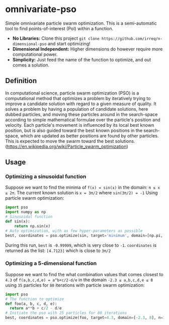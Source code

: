 # omnivariate-pso

Simple omnivariate particle swarm optimization.
This is a semi-automatic tool to find
points-of-interest (PoI) within a function.

* **No Libraries:** Clone this project `git clone https://github.com/irreq/n-dimensional-pso` and start optimizing!
* **Dimensional Independent:** Higher dimensions do however require more computational power.
* **Simplicity:** Just feed the name of the function to optimize, and out comes a solution.

## Definition

In computational science, particle swarm optimization (PSO) is a computational method that optimizes a problem by iteratively trying to improve a candidate solution with regard to a given measure of quality. It solves a problem by having a population of candidate solutions, here dubbed particles, and moving these particles around in the search-space according to simple mathematical formulae over the particle's position and velocity. Each particle's movement is influenced by its local best known position, but is also guided toward the best known positions in the search-space, which are updated as better positions are found by other particles. This is expected to move the swarm toward the best solutions. (https://en.wikipedia.org/wiki/Particle_swarm_optimization)

## Usage

### Optimizing a sinusoidal function

Suppose we want to find the minima of `f(x) = sin(x)` in the domain: `π ≤ x ≤ 2π`.
The current known solution is `x = 3π/2` where `sin(3π/2) = -1`
Using particle swarm optimization:

```python
import pso
import numpy as np
# Sinusoidal function
def sin(x):
    return np.sin(x)
# Auto optimization, with as few hyper-parameters as possible
best, coordinates = pso.optimize(sin, target='minimum', domain=[np.pi, 2*np.pi])
```

During this run, `best` is `-0.99999`, which is very close to `-1`.
`coordinates` is returned as the list: `[4.7123]` which is close to `3π/2`


### Optimizing a 5-dimensional function

Suppose we want to find the what combination values that comes closest to `4.3` of `f(a,b,c,d,e) = a^b+c/2-d/e` in the domain `-2.3 ≤ a,b,c,d,e ≤ 8` using `35` particles for `80` iterations with particle swarm optimization:

```python
import pso
# The function to optimize
def foo(a, b, c, d, e):
  return a**b + c/2 - d/e
# Initiate the pso with 25 particles for 80 iterations
best, coordinates = pso.optimize(foo, target=4.3, domain=[-2.3, 8], n=35, iters=80)
```
